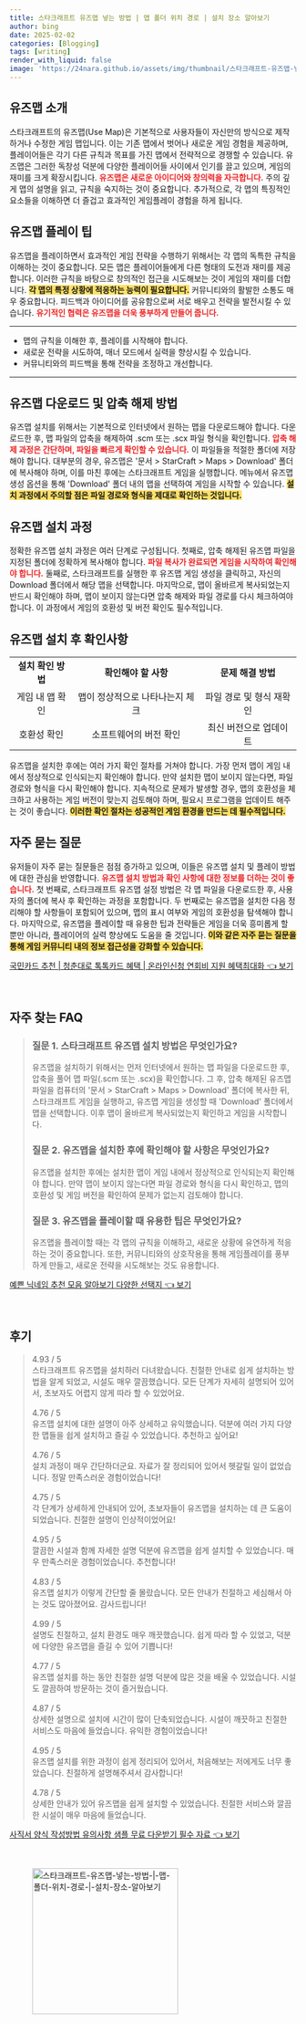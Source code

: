 ```yaml
---
title: 스타크래프트 유즈맵 넣는 방법 | 맵 폴더 위치 경로 | 설치 장소 알아보기
author: bing
date: 2025-02-02
categories: [Blogging]
tags: [writing]
render_with_liquid: false
image: 'https://24nara.github.io/assets/img/thumbnail/스타크래프트-유즈맵-넣는-방법-|-맵-폴더-위치-경로-|-설치-장소-알아보기.webp'
---
```



<h2 id='유즈맵_소개'>유즈맵 소개</h2>

<p>스타크래프트의 유즈맵(Use Map)은 기본적으로 사용자들이 자신만의 방식으로 제작하거나 수정한 게임 맵입니다. 이는 기존 맵에서 벗어나 새로운 게임 경험을 제공하며, 플레이어들은 각기 다른 규칙과 목표를 가진 맵에서 전략적으로 경쟁할 수 있습니다. 유즈맵은 그러한 독창성 덕분에 다양한 플레이어들 사이에서 인기를 끌고 있으며, 게임의 재미를 크게 확장시킵니다. <b><span style="color: #ee2323;">유즈맵은 새로운 아이디어와 창의력을 자극합니다.</span></b> 주의 깊게 맵의 설명을 읽고, 규칙을 숙지하는 것이 중요합니다. 추가적으로, 각 맵의 특징적인 요소들을 이해하면 더 즐겁고 효과적인 게임플레이 경험을 하게 됩니다. </p>

<h2 id='유즈맵_플레이_팁'>유즈맵 플레이 팁</h2>

<p>유즈맵을 플레이하면서 효과적인 게임 전략을 수행하기 위해서는 각 맵의 독특한 규칙을 이해하는 것이 중요합니다. 모든 맵은 플레이어들에게 다른 형태의 도전과 재미를 제공합니다. 이러한 규칙을 바탕으로 창의적인 접근을 시도해보는 것이 게임의 재미를 더합니다. <b><span style="background-color: #ffe066;">각 맵의 특정 상황에 적응하는 능력이 필요합니다.</span></b> 커뮤니티와의 활발한 소통도 매우 중요합니다. 피드백과 아이디어를 공유함으로써 서로 배우고 전략을 발전시킬 수 있습니다. <b><span style="color: #ee2323;">유기적인 협력은 유즈맵을 더욱 풍부하게 만들어 줍니다.</span></b></p>

<hr />

<ul>
    <li>맵의 규칙을 이해한 후, 플레이를 시작해야 합니다.</li>
    <li>새로운 전략을 시도하여, 매너 모드에서 실력을 향상시킬 수 있습니다.</li>
    <li>커뮤니티와의 피드백을 통해 전략을 조정하고 개선합니다.</li>
</ul>

<hr />

<h2 id='유즈맵_다운로드_및_압축_해제_방법'>유즈맵 다운로드 및 압축 해제 방법</h2>

<p>유즈맵 설치를 위해서는 기본적으로 인터넷에서 원하는 맵을 다운로드해야 합니다. 다운로드한 후, 맵 파일의 압축을 해제하여 .scm 또는 .scx 파일 형식을 확인합니다. <b><span style="color: #ee2323;">압축 해제 과정은 간단하며, 파일을 빠르게 확인할 수 있습니다.</span></b> 이 파일들을 적절한 폴더에 저장해야 합니다. 대부분의 경우, 유즈맵은 '문서 > StarCraft > Maps > Download' 폴더에 복사해야 하며, 이를 마친 후에는 스타크래프트 게임을 실행합니다. 메뉴에서 유즈맵 생성 옵션을 통해 'Download' 폴더 내의 맵을 선택하여 게임을 시작할 수 있습니다. <b><span style="background-color: #ffe066;">설치 과정에서 주의할 점은 파일 경로와 형식을 제대로 확인하는 것입니다.</span></b></p>

<h2 id='유즈맵_설치_과정'>유즈맵 설치 과정</h2>

<p>정확한 유즈맵 설치 과정은 여러 단계로 구성됩니다. 첫째로, 압축 해제된 유즈맵 파일을 지정된 폴더에 정확하게 복사해야 합니다. <b><span style="color: #ee2323;">파일 복사가 완료되면 게임을 시작하여 확인해야 합니다.</span></b> 둘째로, 스타크래프트를 실행한 후 유즈맵 게임 생성을 클릭하고, 자신의 Download 폴더에서 해당 맵을 선택합니다. 마지막으로, 맵이 올바르게 복사되었는지 반드시 확인해야 하며, 맵이 보이지 않는다면 압축 해제와 파일 경로를 다시 체크하여야 합니다. 이 과정에서 게임의 호환성 및 버전 확인도 필수적입니다. </p>

<h2 id='유즈맵_설치_후_확인사항'>유즈맵 설치 후 확인사항</h2>

<table>
    <tr>
        <td style="text-align: center; height: 17px;"><b>설치 확인 방법</b></td>
        <td style="text-align: center; height: 17px;"><b>확인해야 할 사항</b></td>
        <td style="text-align: center; height: 17px;"><b>문제 해결 방법</b></td>
    </tr>
    <tr>
        <td style="text-align: center; height: 17px;">게임 내 맵 확인</td>
        <td style="text-align: center; height: 17px;">맵이 정상적으로 나타나는지 체크</td>
        <td style="text-align: center; height: 17px;">파일 경로 및 형식 재확인</td>
    </tr>
    <tr>
        <td style="text-align: center; height: 17px;">호환성 확인</td>
        <td style="text-align: center; height: 17px;">소프트웨어의 버전 확인</td>
        <td style="text-align: center; height: 17px;">최신 버전으로 업데이트</td>
    </tr>
</table>

<p>유즈맵을 설치한 후에는 여러 가지 확인 절차를 거쳐야 합니다. 가장 먼저 맵이 게임 내에서 정상적으로 인식되는지 확인해야 합니다. 만약 설치한 맵이 보이지 않는다면, 파일 경로와 형식을 다시 확인해야 합니다. 지속적으로 문제가 발생할 경우, 맵의 호환성을 체크하고 사용하는 게임 버전이 맞는지 검토해야 하며, 필요시 프로그램을 업데이트 해주는 것이 좋습니다. <b><span style="background-color: #ffe066;">이러한 확인 절차는 성공적인 게임 환경을 만드는 데 필수적입니다.</span></b></p>

<h2 id='자주_묻는_질문'>자주 묻는 질문</h2>

<p>유저들이 자주 묻는 질문들은 점점 증가하고 있으며, 이들은 유즈맵 설치 및 플레이 방법에 대한 관심을 반영합니다. <b><span style="color: #ee2323;">유즈맵 설치 방법과 확인 사항에 대한 정보를 더하는 것이 좋습니다.</span></b> 첫 번째로, 스타크래프트 유즈맵 설정 방법은 각 맵 파일을 다운로드한 후, 사용자의 폴더에 복사 후 확인하는 과정을 포함합니다. 두 번째로는 유즈맵을 설치한 다음 정리해야 할 사항들이 포함되어 있으며, 맵의 표시 여부와 게임의 호환성을 탐색해야 합니다. 마지막으로, 유즈맵을 플레이할 때 유용한 팁과 전략들은 게임을 더욱 흥미롭게 할 뿐만 아니라, 플레이어의 실력 향상에도 도움을 줄 것입니다. <b><span style="background-color: #ffe066;">이와 같은 자주 묻는 질문을 통해 게임 커뮤니티 내의 정보 접근성을 강화할 수 있습니다.</span></b></p>


<p><a class="click-button" title="국민카드 추천 | 청춘대로 톡톡카드 혜택 | 온라인신청 연회비 지원 혜택최대화" href="https://24nara.github.io/posts/%EA%B5%AD%EB%AF%BC%EC%B9%B4%EB%93%9C-%EC%B6%94%EC%B2%9C-%EC%B2%AD%EC%B6%98%EB%8C%80%EB%A1%9C-%ED%86%A1%ED%86%A1%EC%B9%B4%EB%93%9C-%ED%98%9C%ED%83%9D-%EC%98%A8%EB%9D%BC%EC%9D%B8%EC%8B%A0%EC%B2%AD-%EC%97%B0%ED%9A%8C%EB%B9%84-%EC%A7%80%EC%9B%90-%ED%98%9C%ED%83%9D%EC%B5%9C%EB%8C%80%ED%99%94/" rel="dofollow">국민카드 추천 | 청춘대로 톡톡카드 혜택 | 온라인신청 연회비 지원 혜택최대화 👈 보기</a></p><br>
<h2 id='자주_찾는_FAQ'>자주 찾는 FAQ</h2>
<div itemscope="" itemtype="https://schema.org/FAQPage"> 
<blockquote> 
<div itemscope="" itemprop="mainEntity" itemtype="https://schema.org/Question"> 
<h3 itemprop="name">질문 1. 스타크래프트 유즈맵 설치 방법은 무엇인가요?</h3> 
<div itemscope="" itemprop="acceptedAnswer" itemtype="https://schema.org/Answer"> 
<span itemprop="text"> 
<p>유즈맵을 설치하기 위해서는 먼저 인터넷에서 원하는 맵 파일을 다운로드한 후, 압축을 풀어 맵 파일(.scm 또는 .scx)을 확인합니다. 그 후, 압축 해제된 유즈맵 파일을 컴퓨터의 '문서 > StarCraft > Maps > Download' 폴더에 복사한 뒤, 스타크래프트 게임을 실행하고, 유즈맵 게임을 생성할 때 'Download' 폴더에서 맵을 선택합니다. 이후 맵이 올바르게 복사되었는지 확인하고 게임을 시작합니다.</p> 
</span> 
</div> 
</div> 
<div itemscope="" itemprop="mainEntity" itemtype="https://schema.org/Question"> 
<h3 itemprop="name">질문 2. 유즈맵을 설치한 후에 확인해야 할 사항은 무엇인가요?</h3> 
<div itemscope="" itemprop="acceptedAnswer" itemtype="https://schema.org/Answer"> 
<span itemprop="text"> 
<p>유즈맵을 설치한 후에는 설치한 맵이 게임 내에서 정상적으로 인식되는지 확인해야 합니다. 만약 맵이 보이지 않는다면 파일 경로와 형식을 다시 확인하고, 맵의 호환성 및 게임 버전을 확인하여 문제가 없는지 검토해야 합니다.</p> 
</span> 
</div> 
</div> 
<div itemscope="" itemprop="mainEntity" itemtype="https://schema.org/Question"> 
<h3 itemprop="name">질문 3. 유즈맵을 플레이할 때 유용한 팁은 무엇인가요?</h3> 
<div itemscope="" itemprop="acceptedAnswer" itemtype="https://schema.org/Answer"> 
<span itemprop="text"> 
<p>유즈맵을 플레이할 때는 각 맵의 규칙을 이해하고, 새로운 상황에 유연하게 적응하는 것이 중요합니다. 또한, 커뮤니티와의 상호작용을 통해 게임플레이를 풍부하게 만들고, 새로운 전략을 시도해보는 것도 유용합니다.</p> 
</span> 
</div> 
</div> 
</blockquote> 
</div>
<p><a class="click-button" title="예쁜 닉네임 추천 모음 알아보기 다양한 선택지" href="https://24nara.github.io/posts/%EC%98%88%EC%81%9C-%EB%8B%89%EB%84%A4%EC%9E%84-%EC%B6%94%EC%B2%9C-%EB%AA%A8%EC%9D%8C-%EC%95%8C%EC%95%84%EB%B3%B4%EA%B8%B0-%EB%8B%A4%EC%96%91%ED%95%9C-%EC%84%A0%ED%83%9D%EC%A7%80/" rel="dofollow">예쁜 닉네임 추천 모음 알아보기 다양한 선택지 👈 보기</a></p><br>
<h2 id='후기'>후기</h2>
<div itemscope itemtype="https://schema.org/Product">
  <blockquote>
  <div itemprop="review" itemscope itemtype="https://schema.org/Review">
      <div itemprop="reviewRating" itemscope itemtype="https://schema.org/Rating"> <span itemprop="ratingValue">4.93</span> / <span itemprop="bestRating">5</span> </div>
      <span itemprop="reviewBody">스타크래프트 유즈맵을 설치하러 다녀왔습니다. 친절한 안내로 쉽게 설치하는 방법을 알게 되었고, 시설도 매우 깔끔했습니다. 모든 단계가 자세히 설명되어 있어서, 초보자도 어렵지 않게 따라 할 수 있었어요.</span>
  </div>
  <br>
  <div itemprop="review" itemscope itemtype="https://schema.org/Review">
      <div itemprop="reviewRating" itemscope itemtype="https://schema.org/Rating"> <span itemprop="ratingValue">4.76</span> / <span itemprop="bestRating">5</span> </div>
      <span itemprop="reviewBody">유즈맵 설치에 대한 설명이 아주 상세하고 유익했습니다. 덕분에 여러 가지 다양한 맵들을 쉽게 설치하고 즐길 수 있었습니다. 추천하고 싶어요!</span>
  </div>
  <br>
  <div itemprop="review" itemscope itemtype="https://schema.org/Review">
      <div itemprop="reviewRating" itemscope itemtype="https://schema.org/Rating"> <span itemprop="ratingValue">4.76</span> / <span itemprop="bestRating">5</span> </div>
      <span itemprop="reviewBody">설치 과정이 매우 간단하더군요. 자료가 잘 정리되어 있어서 헷갈릴 일이 없었습니다. 정말 만족스러운 경험이었습니다!</span>
  </div>
  <br>
  <div itemprop="review" itemscope itemtype="https://schema.org/Review">
      <div itemprop="reviewRating" itemscope itemtype="https://schema.org/Rating"> <span itemprop="ratingValue">4.75</span> / <span itemprop="bestRating">5</span> </div>
      <span itemprop="reviewBody">각 단계가 상세하게 안내되어 있어, 초보자들이 유즈맵을 설치하는 데 큰 도움이 되었습니다. 친절한 설명이 인상적이었어요!</span>
  </div>
  <br>
  <div itemprop="review" itemscope itemtype="https://schema.org/Review">
      <div itemprop="reviewRating" itemscope itemtype="https://schema.org/Rating"> <span itemprop="ratingValue">4.95</span> / <span itemprop="bestRating">5</span> </div>
      <span itemprop="reviewBody">깔끔한 시설과 함께 자세한 설명 덕분에 유즈맵을 쉽게 설치할 수 있었습니다. 매우 만족스러운 경험이었습니다. 추천합니다!</span>
  </div>
  <br>
  <div itemprop="review" itemscope itemtype="https://schema.org/Review">
      <div itemprop="reviewRating" itemscope itemtype="https://schema.org/Rating"> <span itemprop="ratingValue">4.83</span> / <span itemprop="bestRating">5</span> </div>
      <span itemprop="reviewBody">유즈맵 설치가 이렇게 간단할 줄 몰랐습니다. 모든 안내가 친절하고 세심해서 아는 것도 많아졌어요. 감사드립니다!</span>
  </div>
  <br>
  <div itemprop="review" itemscope itemtype="https://schema.org/Review">
      <div itemprop="reviewRating" itemscope itemtype="https://schema.org/Rating"> <span itemprop="ratingValue">4.99</span> / <span itemprop="bestRating">5</span> </div>
      <span itemprop="reviewBody">설명도 친절하고, 설치 환경도 매우 깨끗했습니다. 쉽게 따라 할 수 있었고, 덕분에 다양한 유즈맵을 즐길 수 있어 기쁩니다!</span>
  </div>
  <br>
  <div itemprop="review" itemscope itemtype="https://schema.org/Review">
      <div itemprop="reviewRating" itemscope itemtype="https://schema.org/Rating"> <span itemprop="ratingValue">4.77</span> / <span itemprop="bestRating">5</span> </div>
      <span itemprop="reviewBody">유즈맵 설치를 하는 동안 친절한 설명 덕분에 많은 것을 배울 수 있었습니다. 시설도 깔끔하여 방문하는 것이 즐거웠습니다.</span>
  </div>
  <br>
  <div itemprop="review" itemscope itemtype="https://schema.org/Review">
      <div itemprop="reviewRating" itemscope itemtype="https://schema.org/Rating"> <span itemprop="ratingValue">4.87</span> / <span itemprop="bestRating">5</span> </div>
      <span itemprop="reviewBody">상세한 설명으로 설치에 시간이 많이 단축되었습니다. 시설이 깨끗하고 친절한 서비스도 마음에 들었습니다. 유익한 경험이었습니다!</span>
  </div>
  <br>
  <div itemprop="review" itemscope itemtype="https://schema.org/Review">
      <div itemprop="reviewRating" itemscope itemtype="https://schema.org/Rating"> <span itemprop="ratingValue">4.95</span> / <span itemprop="bestRating">5</span> </div>
      <span itemprop="reviewBody">유즈맵 설치를 위한 과정이 쉽게 정리되어 있어서, 처음해보는 저에게도 너무 좋았습니다. 친절하게 설명해주셔서 감사합니다!</span>
  </div>
  <br>
  <div itemprop="review" itemscope itemtype="https://schema.org/Review">
      <div itemprop="reviewRating" itemscope itemtype="https://schema.org/Rating"> <span itemprop="ratingValue">4.78</span> / <span itemprop="bestRating">5</span> </div>
      <span itemprop="reviewBody">상세한 안내가 있어 유즈맵을 쉽게 설치할 수 있었습니다. 친절한 서비스와 깔끔한 시설이 매우 마음에 들었습니다.</span>
  </div>
  </blockquote>
</div>
<p><a class="click-button" title="사직서 양식 작성방법 유의사항 샘플 무료 다운받기 필수 자료" href="https://24nara.github.io/posts/%EC%82%AC%EC%A7%81%EC%84%9C-%EC%96%91%EC%8B%9D-%EC%9E%91%EC%84%B1%EB%B0%A9%EB%B2%95-%EC%9C%A0%EC%9D%98%EC%82%AC%ED%95%AD-%EC%83%98%ED%94%8C-%EB%AC%B4%EB%A3%8C-%EB%8B%A4%EC%9A%B4%EB%B0%9B%EA%B8%B0-%ED%95%84%EC%88%98-%EC%9E%90%EB%A3%8C/" rel="dofollow">사직서 양식 작성방법 유의사항 샘플 무료 다운받기 필수 자료 👈 보기</a></p><br>
<figure class="image"><img src="https://24nara.github.io/assets/img/thumbnail/스타크래프트-유즈맵-넣는-방법-|-맵-폴더-위치-경로-|-설치-장소-알아보기.webp" alt="스타크래프트-유즈맵-넣는-방법-|-맵-폴더-위치-경로-|-설치-장소-알아보기" width="256" height="256"></figure>